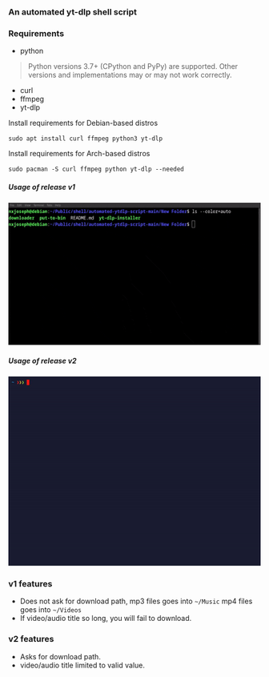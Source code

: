 ### An automated yt-dlp shell script

### Requirements

- python
> Python versions 3.7+ (CPython and PyPy) are supported. Other versions and implementations may or may not work correctly.

- curl
- ffmpeg
- yt-dlp

Install requirements for Debian-based distros
```
sudo apt install curl ffmpeg python3 yt-dlp
```

Install requirements for Arch-based distros
```
sudo pacman -S curl ffmpeg python yt-dlp --needed
```

##### Usage of release v1

![Usage of Release v1](https://github.com/nxjosephofficial/automated-ytdlp-script/blob/main/yt-dlp.gif)


##### Usage of release v2

![Usage of Release v2](https://github.com/nxjosephofficial/automated-ytdlp-script/blob/main/yt-dlp-v2.gif)

### v1 features
- Does not ask for download path, mp3 files goes into `~/Music` mp4 files goes into `~/Videos`
- If video/audio title so long, you will fail to download.

### v2 features
- Asks for download path.
- video/audio title limited to valid value.
